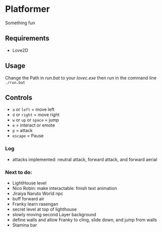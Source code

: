 # Platformer
Something fun
## Requirements
* Love2D
## Usage
Change the Path in *run.bat* to your *lovec.exe* then run in the command line\
```./run.bat```
## Controls
* ```a``` or ```left``` = move left
* ```d``` or ```right``` = move right
* ```w``` or ```up``` or ```space``` = jump
* ```e``` = interact or emote
* ```p``` = attack
* ```escape``` = Pause
### Log
* attacks implemented: neutral attack, forward attack, and forward aerial
### Next to do:
* LightHouse level
* Nico Robin: make interactable: finish text animation
* Jiraiya Naruto World npc
* buff forward air
* Franky learn rasengan
* secret level at top of lighthouse
* slowly moving second Layer background
* define walls and allow Franky to cling, slide down, and jump from walls
* Stamina bar